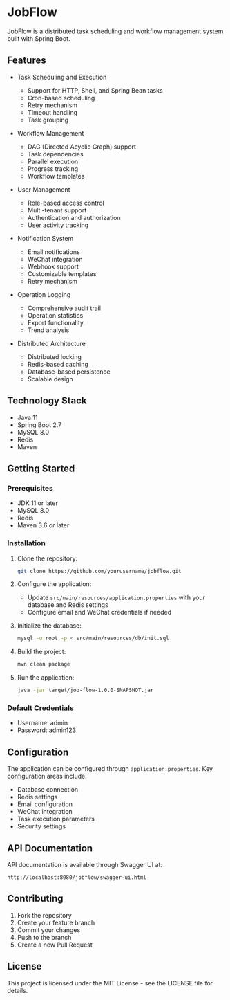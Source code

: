 # JobFlow

JobFlow is a distributed task scheduling and workflow management system built with Spring Boot.

## Features

- Task Scheduling and Execution
  - Support for HTTP, Shell, and Spring Bean tasks
  - Cron-based scheduling
  - Retry mechanism
  - Timeout handling
  - Task grouping

- Workflow Management
  - DAG (Directed Acyclic Graph) support
  - Task dependencies
  - Parallel execution
  - Progress tracking
  - Workflow templates

- User Management
  - Role-based access control
  - Multi-tenant support
  - Authentication and authorization
  - User activity tracking

- Notification System
  - Email notifications
  - WeChat integration
  - Webhook support
  - Customizable templates
  - Retry mechanism

- Operation Logging
  - Comprehensive audit trail
  - Operation statistics
  - Export functionality
  - Trend analysis

- Distributed Architecture
  - Distributed locking
  - Redis-based caching
  - Database-based persistence
  - Scalable design

## Technology Stack

- Java 11
- Spring Boot 2.7
- MySQL 8.0
- Redis
- Maven

## Getting Started

### Prerequisites

- JDK 11 or later
- MySQL 8.0
- Redis
- Maven 3.6 or later

### Installation

1. Clone the repository:
   ```bash
   git clone https://github.com/yourusername/jobflow.git
   ```

2. Configure the application:
   - Update `src/main/resources/application.properties` with your database and Redis settings
   - Configure email and WeChat credentials if needed

3. Initialize the database:
   ```bash
   mysql -u root -p < src/main/resources/db/init.sql
   ```

4. Build the project:
   ```bash
   mvn clean package
   ```

5. Run the application:
   ```bash
   java -jar target/job-flow-1.0.0-SNAPSHOT.jar
   ```

### Default Credentials

- Username: admin
- Password: admin123

## Configuration

The application can be configured through `application.properties`. Key configuration areas include:

- Database connection
- Redis settings
- Email configuration
- WeChat integration
- Task execution parameters
- Security settings

## API Documentation

API documentation is available through Swagger UI at:
```
http://localhost:8080/jobflow/swagger-ui.html
```

## Contributing

1. Fork the repository
2. Create your feature branch
3. Commit your changes
4. Push to the branch
5. Create a new Pull Request

## License

This project is licensed under the MIT License - see the LICENSE file for details.
